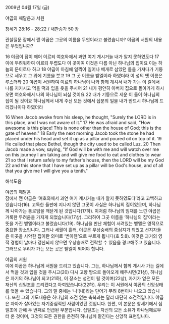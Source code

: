 2009년 04월 17일 (금)

야곱의 깨달음과 서원



창세기 28:16 - 28:22 / 새찬송가 50 장


관찰질문
잠에서 깬 야곱은 그곳의 이름을 무엇이라고 불렀습니까?
야곱의 서원의 내용은 무엇입니까?

16 야곱이 잠이 깨어 이르되 여호와께서 과연 여기 계시거늘 내가 알지 못하였도다 17 이에 두려워하여 이르되 두렵도다 이 곳이여 이것은 다름 아닌 하나님의 집이요 이는 하늘의 문이로다 하고 18 야곱이 아침에 일찍이 일어나 베개로 삼았던 돌을 가져다가 기둥으로 세우고 그 위에 기름을 붓고 19 그 곳 이름을 벧엘이라 하였더라 이 성의 옛 이름은 루스더라 20 야곱이 서원하여 이르되 하나님이 나와 함께 계셔서 내가 가는 이 길에서 나를 지키시고 먹을 떡과 입을 옷을 주시어 21 내가 평안히 아버지 집으로 돌아가게 하시오면 여호와께서 나의 하나님이 되실 것이요 22 내가 기둥으로 세운 이 돌이 하나님의 집이 될 것이요 하나님께서 내게 주신 모든 것에서 십분의 일을 내가 반드시 하나님께 드리겠나이다 하였더라 

16 When Jacob awoke from his sleep, he thought, "Surely the LORD is in this place, and I was not aware of it." 17 He was afraid and said, "How awesome is this place! This is none other than the house of God; this is the gate of heaven." 18 Early the next morning Jacob took the stone he had placed under his head and set it up as a pillar and poured oil on top of it. 19 He called that place Bethel, though the city used to be called Luz. 20 Then Jacob made a vow, saying, "If God will be with me and will watch over me on this journey I am taking and will give me food to eat and clothes to wear 21 so that I return safely to my father's house, then the LORD will be my God 22 and this stone that I have set up as a pillar will be God's house, and of all that you give me I will give you a tenth."

해석도움





야곱의 깨달음  
잠에서 깬 야곱은 ‘여호와께서 과연 여기 계시거늘 내가 알지 못하였도다’라고 고백하고 있습니다(16). 고독한 들판에 지나지 않던 그곳이 사실은 하나님의 집이었으며, 하나님께 나아가는 통로임을 깨닫게 된 것입니다(17하). 이처럼 하나님의 임재를 느낀 야곱은 거룩한 두려움을 가지게 되었습니다(17상). 그리하여 그곳 이름을 ‘하나님의 집’이라는 뜻을 가진 벧엘이라고 불렀습니다(19). 하나님을 만난 체험이 서려있는 벧엘은 영적으로 중요한 장소입니다. 그러나 세월이 흘러, 이곳은 우상숭배의 중심지가 되었고 선지자들은 이곳을 사악한 집이란 의미로 ‘벧아웬’으로 부르게 됩니다(호 5:8). 이것은 과거의 영적 경험이 날마다 갱신되지 않으면 우상숭배로 전락할 수 있음을 경고해주고 있습니다. 그러므로 우리가 가는 모든 곳은 벧엘이 되어야 합니다.            

야곱의 서원  
이에 야곱은 하나님께 서원을 드리고 있습니다. 그는, 하나님께서 함께 계시사 가는 길에서 먹을 것과 입을 것을 주시고(20) 다시 고향 땅으로 돌아오게 해주시면(21상), 하나님은 자기의 하나님이 되고(21하), 이 장소는 성전이 될 것이며(22상), 자기가 얻은 모든 재산의 십일조를 드리겠다고 아뢰었습니다(22하). 우리는 이 서원에서 야곱의 신앙상태를 엿볼 수 있습니다. 그의 말 중에는 ‘나’(내)라는 단어가 무려 8번이나 나오고 있습니다. 또한 그의 기도내용은 하나님의 조건 없는 축복과는 달리 대단히 조건적입니다. 야곱은 자아가 살아있는 자기중심적인 사람이었던 것입니다. 한편, 이 본문은 창세기에서 십일조에 관해 두 번째로 언급된 부분입니다. 십일조는 자신의 모든 소유가 하나님께로부터 온 것이며, 그것의 모든 권한을 온전히 하나님께 맡긴다는 신앙적 표현입니다.